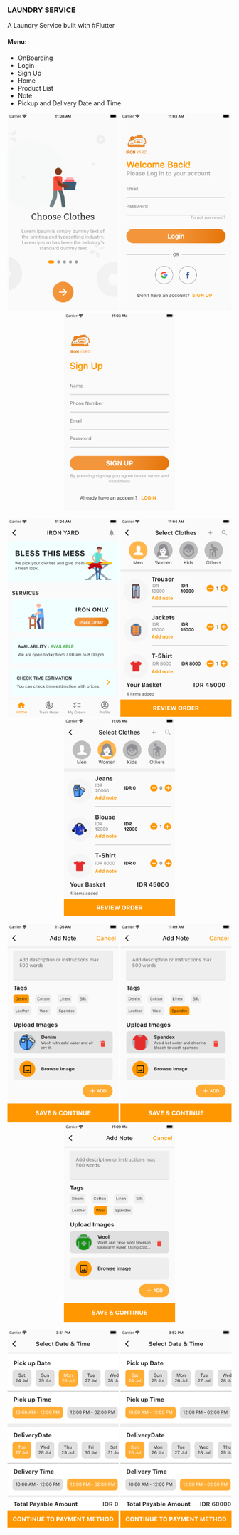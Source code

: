 <h3> LAUNDRY SERVICE </h3>
A Laundry Service built with #Flutter
<h4>Menu:</h4>
<ul>
<li>OnBoarding</li>
<li>Login</li>
<li>Sign Up</li>
<li>Home</li>
<li>Product List</li>
<li>Note</li>
<li>Pickup and Delivery Date and Time</li>
</ul>
<p align="center">
<img src="onboarding.png" width="250">  <img src="login.png" width="250"> <img src="signup.png" width="250">
</p>
<p align="center">
<img src="home.png" width="250">  <img src="product-list1.png" width="250"> <img src="product-list2.png" width="250">
</p>
<p align="center">
<img src="note1.png" width="250">  <img src="note2.png" width="250"> <img src="note3.png" width="250">
</p>

<p align="center">
<img src="pickup-date.png" width="250">  <img src="pickup-date2.png" width="250"> 
</p>
